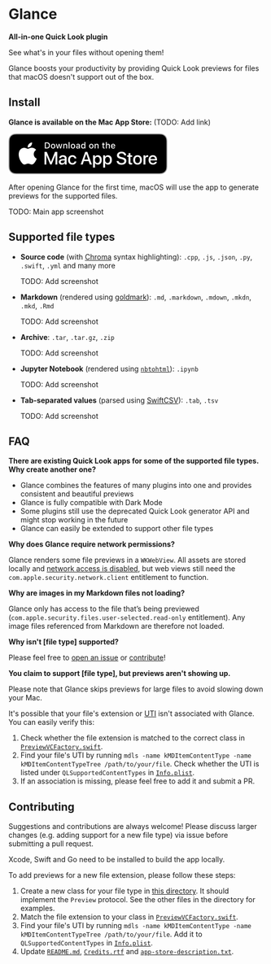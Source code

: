 # Glance

**All-in-one Quick Look plugin**

See what's in your files without opening them!

Glance boosts your productivity by providing Quick Look previews for files that macOS doesn't support out of the box.

## Install

**Glance is available on the Mac App Store:** (TODO: Add link)

![App Store download link](./.github/download-badge.svg)

After opening Glance for the first time, macOS will use the app to generate previews for the supported files.

TODO: Main app screenshot

## Supported file types

- **Source code** (with [Chroma](https://github.com/alecthomas/chroma) syntax highlighting): `.cpp`, `.js`, `.json`, `.py`, `.swift`, `.yml` and many more

  TODO: Add screenshot

- **Markdown** (rendered using [goldmark](https://github.com/yuin/goldmark)): `.md`, `.markdown`, `.mdown`, `.mkdn`, `.mkd`, `.Rmd`

  TODO: Add screenshot

- **Archive**: `.tar`, `.tar.gz`, `.zip`

  TODO: Add screenshot

- **Jupyter Notebook** (rendered using [`nbtohtml`](https://github.com/samuelmeuli/nbtohtml)): `.ipynb`

  TODO: Add screenshot

- **Tab-separated values** (parsed using [SwiftCSV](https://github.com/swiftcsv/SwiftCSV)): `.tab`, `.tsv`

  TODO: Add screenshot

## FAQ

**There are existing Quick Look apps for some of the supported file types. Why create another one?**

- Glance combines the features of many plugins into one and provides consistent and beautiful previews
- Glance is fully compatible with Dark Mode
- Some plugins still use the deprecated Quick Look generator API and might stop working in the future
- Glance can easily be extended to support other file types

**Why does Glance require network permissions?**

Glance renders some file previews in a `WKWebView`. All assets are stored locally and [network access is disabled](./QLPlugin/Views/General/OfflineWebView.swift), but web views still need the `com.apple.security.network.client` entitlement to function.

**Why are images in my Markdown files not loading?**

Glance only has access to the file that’s being previewed (`com.apple.security.files.user-selected.read-only` entitlement). Any image files referenced from Markdown are therefore not loaded.

**Why isn't [file type] supported?**

Please feel free to [open an issue](https://github.com/samuelmeuli/glance/issues/new) or [contribute](#contributing)!

**You claim to support [file type], but previews aren't showing up.**

Please note that Glance skips previews for large files to avoid slowing down your Mac.

It's possible that your file's extension or [UTI](https://en.wikipedia.org/wiki/Uniform_Type_Identifier) isn't associated with Glance. You can easily verify this:

1. Check whether the file extension is matched to the correct class in [`PreviewVCFactory.swift`](./QLPlugin/Views/PreviewVCFactory.swift).
2. Find your file's UTI by running `mdls -name kMDItemContentType -name kMDItemContentTypeTree /path/to/your/file`. Check whether the UTI is listed under `QLSupportedContentTypes` in [`Info.plist`](./QLPlugin/Info.plist).
3. If an association is missing, please feel free to add it and submit a PR.

## Contributing

Suggestions and contributions are always welcome! Please discuss larger changes (e.g. adding support for a new file type) via issue before submitting a pull request.

Xcode, Swift and Go need to be installed to build the app locally.

To add previews for a new file extension, please follow these steps:

1. Create a new class for your file type in [this directory](./QLPlugin/Views/Previews/). It should implement the `Preview` protocol. See the other files in the directory for examples.
2. Match the file extension to your class in [`PreviewVCFactory.swift`](./QLPlugin/Views/PreviewVCFactory.swift).
3. Find your file's UTI by running `mdls -name kMDItemContentType -name kMDItemContentTypeTree /path/to/your/file`. Add it to `QLSupportedContentTypes` in [`Info.plist`](./QLPlugin/Info.plist).
4. Update [`README.md`](./README.md), [`Credits.rtf`](./Glance/Credits.rtf) and [`app-store-description.txt`](./app-store-description.txt).
